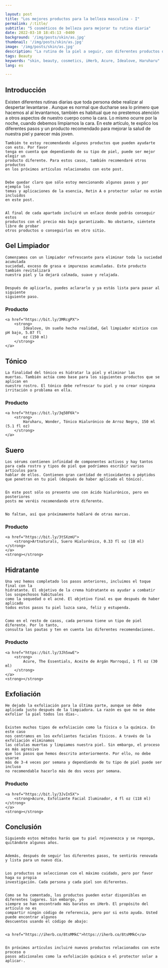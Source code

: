 ```yaml
---

layout: post
title: "Los mejores productos para la belleza masculina - I"
permalink: /:title/
subtitle: "5 cosméticos de belleza para mejorar tu rutina diaria"
date: 2022-03-10 18:45:13 -0400
background: '/img/posts/skin/as.jpg'
thumbnail: '/img/posts/skin/as.jpg'
image: '/img/posts/skin/as.jpg'
description: "La rutina de la piel a seguir, con diferentes productos de iHerb,como Acure, Idealove o Haruharu."
tags: Beauty
keywords: "skin, beauty, cosmetics, iHerb, Acure, Idealove, Haruharu"
lang: es

---
```




<h2>
    Introducción
</h2>
<div class="text-article">
    Existen diferentes rutinas diarias que toda persona debe realizar al despertar
    levantarse . Aunque es normal que ducharse sea lo primero que hacemos al
    al levantarnos, también es habitual que no prestemos atención a otros
    aspectos de nuestro cuerpo como la cara. Lo mismo ocurre por la noche, cuando
    debemos limpiarnos la cara. En este artículo, te explico los diferentes
    pasos y un producto recomendado para mejorar la salud de nuestra piel y
    parecer más joven.

    También te estoy recomendando algunos productos que pueden ayudarte con esto. Por favor
    tenga en cuenta que dependiendo de su tipo de piel, puede ser mejor elegir un
    producto diferente. Para estos casos, también recomendaré otros productos
    en los próximos artículos relacionados con este post.


    Debe quedar claro que sólo estoy mencionando algunos pasos y por ejemplo los
    temas y aplicaciones de la esencia, Retin A o protector solar no están incluidos
    en este post.


    Al final de cada apartado incluiré un enlace donde podrás conseguir estos
    productos con el precio más bajo garantizado. No obstante, siéntete libre de probar
    otros productos o conseguirlos en otro sitio.

<h2 class="section-heading">
    Gel Limpiador
</h2>

    Comenzamos con un limpiador refrescante para eliminar toda la suciedad acumulada
    suciedad, exceso de grasa e impurezas acumuladas. Este producto también revitalizará
    nuestra piel y la dejará calmada, suave y relajada.


    Después de aplicarlo, puedes aclararlo y ya estás lista para pasar al siguiente
    siguiente paso.

<h3>
    Producto
</h3>

    <a href="https://bit.ly/3MRcgPX">
        <strong>
            Idealove, Un sueño hecho realidad, Gel limpiador místico con pH bajo, 5.07 fl
            oz (150 ml)
        </strong>
    </a>

<h2 class="section-heading">
    Tónico
</h2>

    La finalidad del tónico es hidratar la piel y eliminar las
    muertas. También actúa como base para los siguientes productos que se aplican en
    nuestro rostro. El tónico debe refrescar tu piel y no crear ninguna
    irritación o problema en ella.

<h3>
    Producto
</h3>

    <a href="https://bit.ly/3q50F6k">
        <strong>
            Haruharu, Wonder, Tónico Hialurónico de Arroz Negro, 150 ml (5.1 fl oz)
        </strong>
    </a>

<h2 class="section-heading">
    Suero
</h2>

    Los sérums contienen infinidad de componentes activos y hay tantos
    para cada rostro y tipos de piel que podríamos escribir varios artículos para
    hablar de ellos. Contienen gran cantidad de ntioxidantes o péptidos
    que penetran en tu piel (después de haber aplicado el tónico).


    En este post sólo os presento uno con ácido hialurónico, pero en posteriores
    posts me veréis recomendando otro diferente.


    No faltan, así que próximamente hablaré de otras marcas.

<h3>
    Producto
</h3>

    <a href="https://bit.ly/3tSXzmU">
        <strong>Artnaturals, Suero Hialurónico, 0.33 fl oz (10 ml)</strong>
    </a>
    <strong></strong>

<h2 class="section-heading">
    Hidratante
</h2>

    Una vez hemos completado los pasos anteriores, incluimos el toque final con la
    hidratante. El objetivo de la crema hidratante es ayudar a combatir los sospechosos habituales
    como la sequedad o el acné. El objetivo final es que después de haber aplicado
    todos estos pasos tu piel luzca sana, feliz y estupenda.


    Como en el resto de casos, cada persona tiene un tipo de piel diferente. Por lo tanto,
    consulta las pautas y ten en cuenta las diferentes recomendaciones.

<h3>
    Producto
</h3>

    <a href="https://bit.ly/3Jh5xwE">
        <strong>
            Acure, The Essentials, Aceite de Argán Marroquí, 1 fl oz (30 ml)
        </strong>
    </a>
    <strong></strong>

<h2 class="section-heading">
    Exfoliación
</h2>

    He dejado la exfoliación para la última parte, aunque se debe
    aplicada justo después de la limpiadora. La razón es que no se debe
    exfoliar la piel todos los días-.


    Existen muchos tipos de exfoliación como la física o la química. En este caso
    nos centramos en los exfoliantes faciales físicos. A través de la exfoliación eliminamos
    las células muertas y limpiamos nuestra piel. Sin embargo, el proceso es más agresivo
    que los pasos que hemos descrito anteriormente. Por ello, no debe usarse
    más de 3-4 veces por semana y dependiendo de tu tipo de piel puede ser incluso
    no recomendable hacerlo más de dos veces por semana.

<h3>
    Producto
</h3>

    <a href="https://bit.ly/3JvIn5X">
        <strong>Acure, Exfoliante Facial Iluminador, 4 fl oz (118 ml)</strong>
    </a>
    <strong></strong>

<h2 class="section-heading">
    Conclusión
</h2>

    Siguiendo estos métodos harás que tu piel rejuvenezca y se reponga,
    quitándote algunos años.


    Además, después de seguir los diferentes pasos, te sentirás renovada
    y lista para un nuevo día.


    Los productos se seleccionan con el máximo cuidado, pero por favor haga su propia
    investigación. Cada persona y cada piel son diferentes.


    Como se ha comentado, los productos pueden estar disponibles en diferentes lugares. Sin embargo, yo
    siempre se han encontrado más baratos en iHerb. El propósito del artículo no es
    compartir ningún código de referencia, pero por si esto ayuda. Usted puede encontrar algunos
    descuentos usando el código de abajo:


    <a href="https://iherb.co/8tsMMkC">https://iherb.co/8tsMMkC</a>


    En próximos artículos incluiré nuevos productos relacionados con este proceso o
    pasos adicionales como la exfoliación química o el protector solar a aplicar-.
</div>
